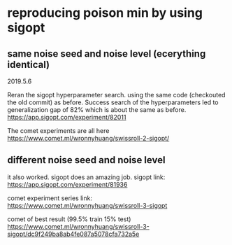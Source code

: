 # reproducing poison min by using sigopt

## same noise seed and noise level (ecerything identical)
2019.5.6

Reran the sigopt hyperparameter search. using the same code (checkouted the old commit) as before.
Success search of the hyperparameters led to generalization gap of 82% which is about the same as before.
https://app.sigopt.com/experiment/82011

The comet experiments are all here
https://www.comet.ml/wronnyhuang/swissroll-2-sigopt/

## different noise seed and noise level

it also worked. sigopt does an amazing job.
sigopt link: https://app.sigopt.com/experiment/81936

comet experiment series link: https://www.comet.ml/wronnyhuang/swissroll-3-sigopt

comet of best result (99.5% train 15% test)
https://www.comet.ml/wronnyhuang/swissroll-3-sigopt/dc9f249ba8ab4fe087a5078cfa732a5e
